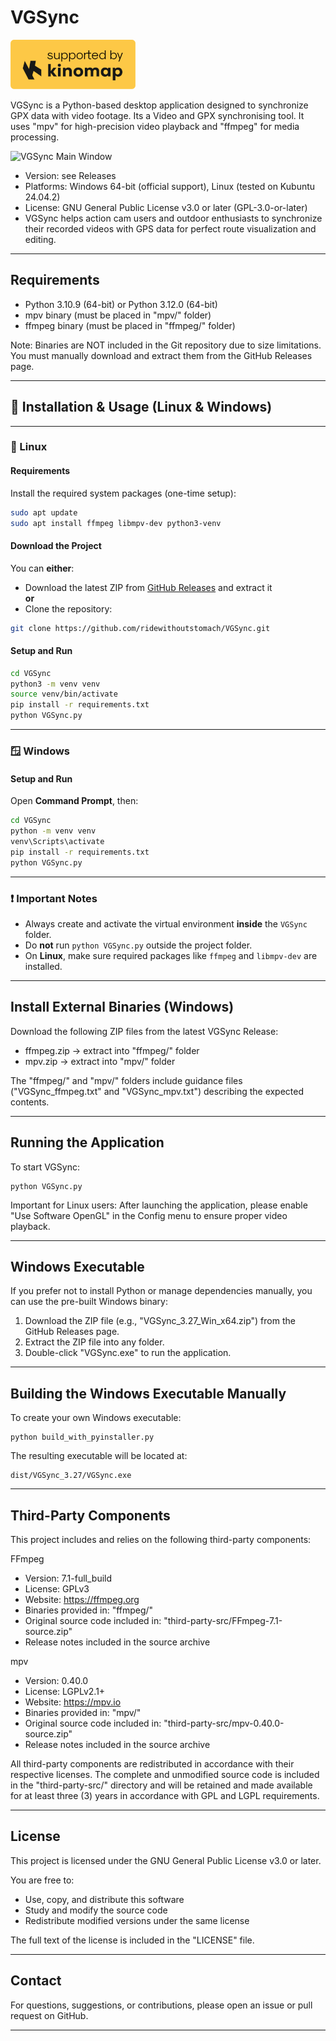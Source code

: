VGSync
======

![Kinomap Logo](./doc/Kinomap_Logo.png)

VGSync is a Python-based desktop application designed to synchronize GPX data with video footage. Its a Video and GPX synchronising tool. It uses "mpv" for high-precision video playback and "ffmpeg" for media processing.

![VGSync Main Window](./screenshots/mainwindow.png)

- Version: see Releases
- Platforms: Windows 64-bit (official support), Linux (tested on Kubuntu 24.04.2)
- License: GNU General Public License v3.0 or later (GPL-3.0-or-later)
- VGSync helps action cam users and outdoor enthusiasts to synchronize their recorded videos with GPS data for perfect route visualization and editing.
-------------------------------------------------------------------------------

Requirements
------------

- Python 3.10.9 (64-bit) or Python 3.12.0 (64-bit)
- mpv binary (must be placed in "mpv/" folder)
- ffmpeg binary (must be placed in "ffmpeg/" folder)

Note:
Binaries are NOT included in the Git repository due to size limitations.
You must manually download and extract them from the GitHub Releases page.

-------------------------------------------------------------------------------
## 🔧 Installation & Usage (Linux & Windows)

---

### 🐧 Linux

#### Requirements

Install the required system packages (one-time setup):

```bash
sudo apt update
sudo apt install ffmpeg libmpv-dev python3-venv
```

#### Download the Project

You can **either**:

- Download the latest ZIP from [GitHub Releases](https://github.com/ridewithoutstomach/VGSync/releases) and extract it  
**or**
- Clone the repository:

```bash
git clone https://github.com/ridewithoutstomach/VGSync.git
```

#### Setup and Run

```bash
cd VGSync
python3 -m venv venv
source venv/bin/activate
pip install -r requirements.txt
python VGSync.py
```

---

### 🪟 Windows


#### Setup and Run

Open **Command Prompt**, then:

```cmd
cd VGSync
python -m venv venv
venv\Scripts\activate
pip install -r requirements.txt
python VGSync.py
```

---

### ❗ Important Notes

- Always create and activate the virtual environment **inside** the `VGSync` folder.
- Do **not** run `python VGSync.py` outside the project folder.
- On **Linux**, make sure required packages like `ffmpeg` and `libmpv-dev` are installed.



-------------------------------------------------------------------------------

Install External Binaries (Windows)
--------------------------

Download the following ZIP files from the latest VGSync Release:

- ffmpeg.zip → extract into "ffmpeg/" folder
- mpv.zip → extract into "mpv/" folder

The "ffmpeg/" and "mpv/" folders include guidance files ("VGSync_ffmpeg.txt" and "VGSync_mpv.txt") describing the expected contents.

-------------------------------------------------------------------------------

Running the Application
------------------------

To start VGSync:

    python VGSync.py

Important for Linux users:
After launching the application, please enable "Use Software OpenGL" 
in the Config menu to ensure proper video playback.

-------------------------------------------------------------------------------

Windows Executable
------------------

If you prefer not to install Python or manage dependencies manually,
you can use the pre-built Windows binary:

1. Download the ZIP file (e.g., "VGSync_3.27_Win_x64.zip") from the GitHub Releases page.
2. Extract the ZIP file into any folder.
3. Double-click "VGSync.exe" to run the application.

-------------------------------------------------------------------------------

Building the Windows Executable Manually
----------------------------------------

To create your own Windows executable:

    python build_with_pyinstaller.py

The resulting executable will be located at:

    dist/VGSync_3.27/VGSync.exe

-------------------------------------------------------------------------------

Third-Party Components
-----------------------

This project includes and relies on the following third-party components:

FFmpeg
- Version: 7.1-full_build
- License: GPLv3
- Website: https://ffmpeg.org
- Binaries provided in: "ffmpeg/"
- Original source code included in: "third-party-src/FFmpeg-7.1-source.zip"
- Release notes included in the source archive

mpv
- Version: 0.40.0
- License: LGPLv2.1+
- Website: https://mpv.io
- Binaries provided in: "mpv/"
- Original source code included in: "third-party-src/mpv-0.40.0-source.zip"
- Release notes included in the source archive

All third-party components are redistributed in accordance with their respective licenses.
The complete and unmodified source code is included in the "third-party-src/" directory 
and will be retained and made available for at least three (3) years in accordance with GPL and LGPL requirements.

-------------------------------------------------------------------------------

License
-------

This project is licensed under the GNU General Public License v3.0 or later.

You are free to:
- Use, copy, and distribute this software
- Study and modify the source code
- Redistribute modified versions under the same license

The full text of the license is included in the "LICENSE" file.

-------------------------------------------------------------------------------

Contact
-------

For questions, suggestions, or contributions, please open an issue or pull request on GitHub.

-------------------------------------------------------------------------------
